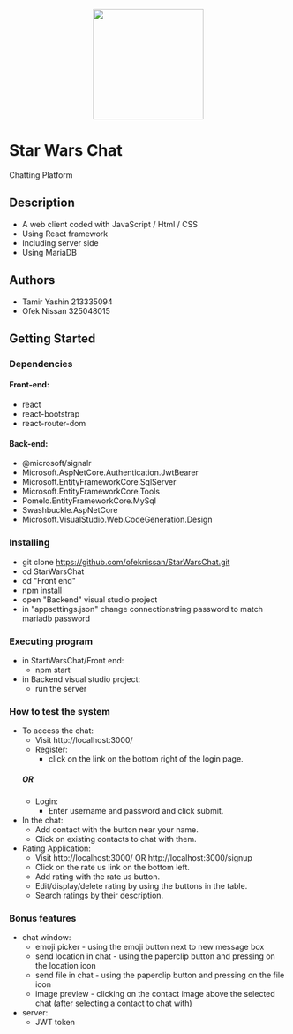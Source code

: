 <p align="center">
  <img width="200"  src="https://i.imgur.com/u54eVyj.png" />
</p>

# Star Wars Chat

Chatting Platform

## Description

* A web client coded with JavaScript / Html / CSS
* Using React framework
* Including server side
* Using MariaDB

## Authors

* Tamir Yashin  213335094
* Ofek  Nissan  325048015

## Getting Started

### Dependencies

#### Front-end:
* react
* react-bootstrap
* react-router-dom

#### Back-end:
* @microsoft/signalr
* Microsoft.AspNetCore.Authentication.JwtBearer
* Microsoft.EntityFrameworkCore.SqlServer
* Microsoft.EntityFrameworkCore.Tools
* Pomelo.EntityFrameworkCore.MySql
* Swashbuckle.AspNetCore
* Microsoft.VisualStudio.Web.CodeGeneration.Design

### Installing

* git clone https://github.com/ofeknissan/StarWarsChat.git
* cd StarWarsChat
* cd "Front end"
* npm install
* open "Backend" visual studio project
* in "appsettings.json" change connectionstring password to match mariadb password

### Executing program

* in StartWarsChat/Front end:
  * npm start
* in Backend visual studio project:
  * run the server 

### How to test the system

* To access the chat:
  * Visit http://localhost:3000/
  * Register:
    * click on the link on the bottom right of the login page.
  ##### OR
  * Login:
    * Enter username and password and click submit.
* In the chat:
  * Add contact with the button near your name.
  * Click on existing contacts to chat with them.
* Rating Application:
  * Visit http://localhost:3000/ OR http://localhost:3000/signup
  * Click on the rate us link on the bottom left.
  * Add rating with the rate us button.
  * Edit/display/delete rating by using the buttons in the table.
  * Search ratings by their description.
  

### Bonus features
                         
* chat window:
  * emoji picker - using the emoji button next to new message box
  * send location in chat - using the paperclip button and pressing on the location icon
  * send file in chat - using the paperclip button and pressing on the file icon
  * image preview - clicking on the contact image above the selected chat (after selecting a contact to chat with)
* server:
  * JWT token

